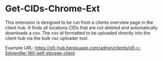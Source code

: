 # Get-CIDs-Chrome-Ext
 This extension is designed to be run from a clients overview page in 
 the client hub. It finds all locations CIDs that are not deleted and 
 automatically downloads a csv. The csv id formatted to be uploaded directly
 into the client hub via the bulk vsc uploader tool.
 
 Example URL: https://g5-hub.herokuapp.com/admin/clients/g5-c-5dyien9ie-180-self-storage-client